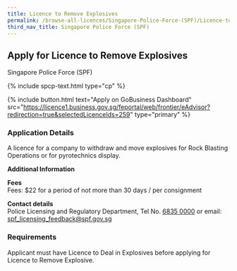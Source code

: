 ```yaml
---
title: Licence to Remove Explosives
permalink: /browse-all-licences/Singapore-Police-Force-(SPF)/Licence-to-Remove-Explosives
third_nav_title: Singapore Police Force (SPF)
---
```


## Apply for Licence to Remove Explosives

Singapore Police Force (SPF)

{% include spcp-text.html type="cp" %}

{% include button.html text="Apply on GoBusiness Dashboard" src="https://licence1.business.gov.sg/feportal/web/frontier/eAdvisor?redirection=true&selectedLicenceIds=259" type="primary" %}

### Application Details

<p>A licence for a company to withdraw and move explosives for Rock Blasting Operations or for pyrotechnics display.</p>

**Additional Information**

<p><strong>Fees</strong><br>
Fees: $22 for a period of not more than 30 days / per consignment</p>

<p><strong>Contact details</strong><br>Police Licensing and Regulatory Department, Tel No. <a href="tel:6835 0000">6835 0000</a> or email: <a href="mailto:spf_licensing_feedback@spf.gov.sg">spf_licensing_feedback@spf.gov.sg</a></p>



### Requirements

<p>Applicant must have Licence to Deal in Explosives before applying for Licence to Remove Explosive.</p>

